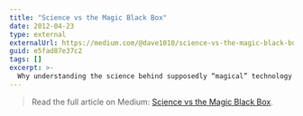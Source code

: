 ```yaml
---
title: "Science vs the Magic Black Box"
date: 2012-04-23
type: external
externalUrl: https://medium.com/@dave1010/science-vs-the-magic-black-box-e5fad87e37c2
guid: e5fad87e37c2
tags: []
excerpt: >-
  Why understanding the science behind supposedly “magical” technology matters more than trusting a mysterious black box.
---
```


> Read the full article on Medium: [Science vs the Magic Black Box](https://medium.com/@dave1010/science-vs-the-magic-black-box-e5fad87e37c2).
